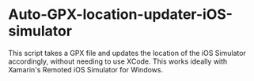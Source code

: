 # Auto-GPX-location-updater-iOS-simulator
This script takes a GPX file and updates the location of the iOS Simulator accordingly, without needing to use XCode. This works ideally with Xamarin's Remoted iOS Simulator for Windows.
